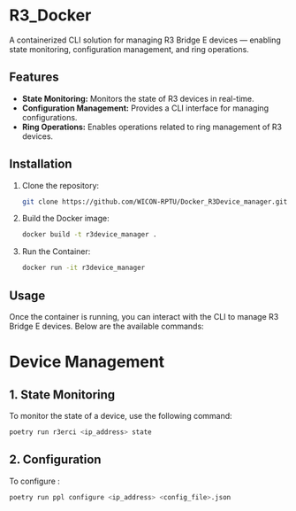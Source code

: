 # R3_Docker
A containerized CLI solution for managing R3 Bridge E devices — enabling state monitoring, configuration management, and ring operations.

## Features

- **State Monitoring:** Monitors the state of R3 devices in real-time.
- **Configuration Management:** Provides a CLI interface for managing configurations.
- **Ring Operations:** Enables operations related to ring management of R3 devices.

## Installation

1. Clone the repository:
   ```bash
   git clone https://github.com/WICON-RPTU/Docker_R3Device_manager.git

2. Build the Docker image:
   ```bash
   docker build -t r3device_manager .

3. Run the Container:
   ```bash
   docker run -it r3device_manager
## Usage

Once the container is running, you can interact with the CLI to manage R3 Bridge E devices. Below are the available commands:
# Device Management
## 1. **State Monitoring**
To monitor the state of a device, use the following command:
  ```bash
  poetry run r3erci <ip_address> state
```
## 2. **Configuration**
To configure :
```bash
poetry run ppl configure <ip_address> <config_file>.json




